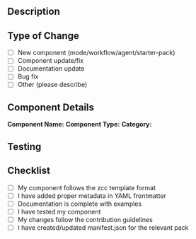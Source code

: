 ## Description
<!-- Describe your changes -->

## Type of Change
- [ ] New component (mode/workflow/agent/starter-pack)
- [ ] Component update/fix
- [ ] Documentation update
- [ ] Bug fix
- [ ] Other (please describe)

## Component Details
**Component Name:**
**Component Type:**
**Category:**

## Testing
<!-- How has this been tested? -->

## Checklist
- [ ] My component follows the zcc template format
- [ ] I have added proper metadata in YAML frontmatter
- [ ] Documentation is complete with examples
- [ ] I have tested my component
- [ ] My changes follow the contribution guidelines
- [ ] I have created/updated manifest.json for the relevant pack